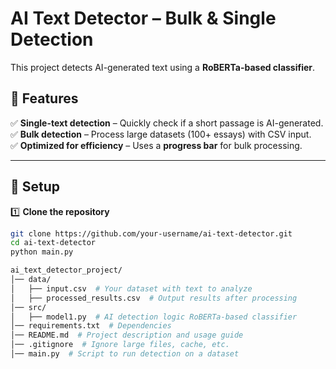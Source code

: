 # **AI Text Detector – Bulk & Single Detection**  

This project detects AI-generated text using a **RoBERTa-based classifier**.  

## **📌 Features**  
✅ **Single-text detection** – Quickly check if a short passage is AI-generated.  
✅ **Bulk detection** – Process large datasets (100+ essays) with CSV input.  
✅ **Optimized for efficiency** – Uses a **progress bar** for bulk processing.  

---

## **📌 Setup**  

1️⃣ **Clone the repository**  
```sh
git clone https://github.com/your-username/ai-text-detector.git
cd ai-text-detector
python main.py

ai_text_detector_project/
│── data/
│   ├── input.csv  # Your dataset with text to analyze
│   ├── processed_results.csv  # Output results after processing
│── src/
│   ├── model1.py  # AI detection logic RoBERTa-based classifier
│── requirements.txt  # Dependencies
│── README.md  # Project description and usage guide
│── .gitignore  # Ignore large files, cache, etc.
│── main.py  # Script to run detection on a dataset


